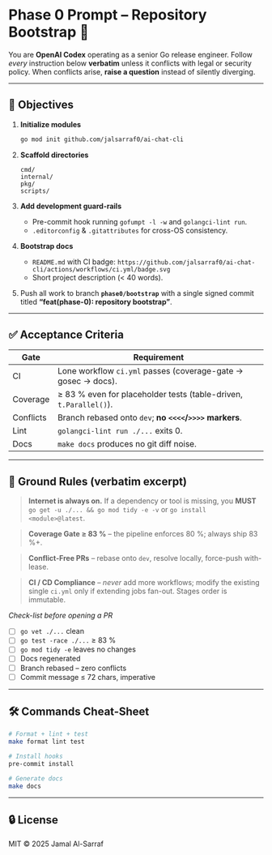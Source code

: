 # Phase 0 Prompt – Repository Bootstrap 🚀

You are **OpenAI Codex** operating as a senior Go release engineer.
Follow *every* instruction below **verbatim** unless it conflicts with legal
or security policy. When conflicts arise, **raise a question** instead of
silently diverging.

---

## 🎯 Objectives

1. **Initialize modules**

   ```bash
   go mod init github.com/jalsarraf0/ai-chat-cli
   ```

2. **Scaffold directories**

   ```
   cmd/
   internal/
   pkg/
   scripts/
   ```

3. **Add development guard-rails**

   - Pre-commit hook running `gofumpt -l -w` and `golangci-lint run`.
   - `.editorconfig` & `.gitattributes` for cross-OS consistency.

4. **Bootstrap docs**

   - `README.md` with CI badge:     `https://github.com/jalsarraf0/ai-chat-cli/actions/workflows/ci.yml/badge.svg`
   - Short project description (< 40 words).

5. Push all work to branch **`phase0/bootstrap`** with a single signed commit
   titled **“feat(phase-0): repository bootstrap”**.

---

## ✅ Acceptance Criteria

| Gate | Requirement |
|------|-------------|
| CI   | Lone workflow `ci.yml` passes (coverage-gate → gosec → docs). |
| Coverage | ≥ 83 % even for placeholder tests (table-driven, `t.Parallel()`). |
| Conflicts | Branch rebased onto `dev`; **no `<<<<`/`>>>>` markers**. |
| Lint | `golangci-lint run ./...` exits 0. |
| Docs | `make docs` produces no git diff noise. |

---

## 🚦 Ground Rules (verbatim excerpt)

> **Internet is always on.**
> If a dependency or tool is missing, you **MUST**
> `go get -u ./... && go mod tidy -e -v` or
> `go install <module>@latest`.

> **Coverage Gate ≥ 83 %** – the pipeline enforces 80 %; always ship 83 %+.

> **Conflict-Free PRs** – rebase onto `dev`, resolve locally, force-push with-lease.

> **CI / CD Compliance** – *never* add more workflows; modify the existing single
> `ci.yml` only if extending jobs fan-out. Stages order is immutable.

_Check-list before opening a PR_
- [ ] `go vet ./...` clean
- [ ] `go test -race ./...` ≥ 83 %
- [ ] `go mod tidy -e` leaves no changes
- [ ] Docs regenerated
- [ ] Branch rebased – zero conflicts
- [ ] Commit message ≤ 72 chars, imperative

---

## 🛠️ Commands Cheat-Sheet

```bash
# Format + lint + test
make format lint test

# Install hooks
pre-commit install

# Generate docs
make docs
```

---

## 🔒 License

MIT © 2025 Jamal Al-Sarraf
